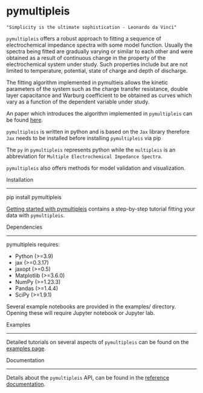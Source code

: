 pymultipleis
=============

   ``"Simplicity is the ultimate sophistication - Leonardo da Vinci"``

``pymultipleis`` offers a robust approach to fitting a sequence of electrochemical impedance spectra with some model function.
Usually the spectra being fitted are gradually varying or similar to each other and were obtained as a result of continuous change
in the property of the electrochemical system under study. Such properties include but are not limited to temperature, potential,
state of charge and depth of discharge.

The fitting algorithm implemented in pymultieis allows the kinetic parameters of the system
such as the charge transfer resistance, double layer capacitance and Warburg coefficient to be obtained
as curves which vary as a function of the dependent variable under study.

An paper which introduces the algorithm implemented in ``pymultipleis`` can be found [here](https://doi.org/10.1002/elan.201600260).

``pymultipleis`` is written in python and is based on the ``Jax`` library therefore ``Jax`` needs to be installed before installing ``pymultipleis`` via pip

The ``py`` in ``pymultipleis`` represents python while the ``multipleis`` is an abbreviation for ``Multiple Electrochemical Impedance Spectra``.

``pymultipleis`` also offers methods for model validation and visualization.


Installation
*************

   pip install pymultipleis

[Getting started with pymultipleis](https://pymultipleis.readthedocs.io/en/latest/getting-started.html) contains a step-by-step tutorial
fitting your data with ``pymultipleis``.

Dependencies
**************

pymultipleis requires:

-   Python (>=3.9)
-   jax (>=0.3.17)
-   jaxopt (>=0.5)
-   Matplotlib (>=3.6.0)
-   NumPy (>=1.23.3)
-   Pandas (>=1.4.4)
-   SciPy (>=1.9.1)



Several example notebooks are provided in the examples/ directory.
Opening these will require Jupyter notebook or Jupyter lab.

Examples
*********************

Detailed tutorials on several aspects of ``pymultipleis`` can be found on the [examples page](https://pymultipleis.readthedocs.io/en/latest/examples.html).

Documentation
******************

Details about the ``pymultipleis`` API, can be found in the [reference documentation](https://pymultipleis.readthedocs.io/en/latest/index.html).

